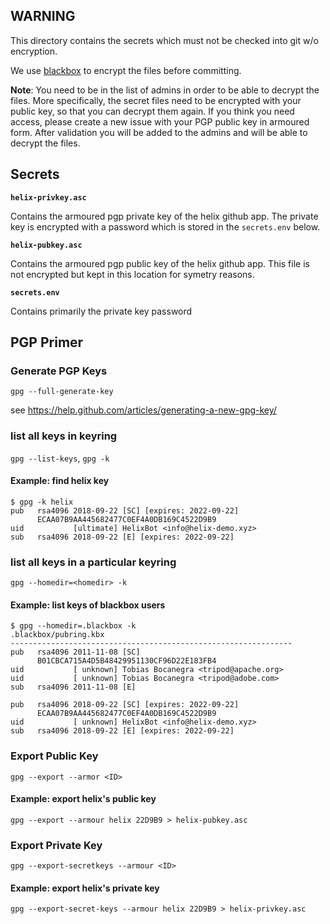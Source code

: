 ## WARNING

This directory contains the secrets which must not be checked into git w/o encryption.

We use [blackbox](https://github.com/StackExchange/blackbox) to encrypt the files before
committing.

**Note**: You need to be in the list of admins in order to be able to decrypt the files.
More specifically, the secret files need to be encrypted with your public key, so that
you can decrypt them again. If you think you need access, please create a new issue
with your PGP public key in armoured form. After validation you will be added to the admins
and will be able to decrypt the files. 

## Secrets

**`helix-privkey.asc`**

Contains the armoured pgp private key of the helix github app. The private key is encrypted with a password
which is stored in the `secrets.env` below.

**`helix-pubkey.asc`**

Contains the armoured pgp public key of the helix github app. This file is not encrypted but
kept in this location for symetry reasons.

**`secrets.env`**

Contains primarily the private key password


## PGP Primer

### Generate PGP Keys

`gpg --full-generate-key`

see https://help.github.com/articles/generating-a-new-gpg-key/ 


### list all keys in keyring

`gpg --list-keys`, `gpg -k`

#### Example: find helix key

```
$ gpg -k helix
pub   rsa4096 2018-09-22 [SC] [expires: 2022-09-22]
      ECAA07B9AA445682477C0EF4A0DB169C4522D9B9
uid           [ultimate] HelixBot <info@helix-demo.xyz>
sub   rsa4096 2018-09-22 [E] [expires: 2022-09-22]
```

### list all keys in a particular keyring

`gpg --homedir=<homedir> -k`

#### Example: list keys of blackbox users

```
$ gpg --homedir=.blackbox -k
.blackbox/pubring.kbx
---------------------------------------------------------------
pub   rsa4096 2011-11-08 [SC]
      B01CBCA715A4D5B48429951130CF96D22E183FB4
uid           [ unknown] Tobias Bocanegra <tripod@apache.org>
uid           [ unknown] Tobias Bocanegra <tripod@adobe.com>
sub   rsa4096 2011-11-08 [E]

pub   rsa4096 2018-09-22 [SC] [expires: 2022-09-22]
      ECAA07B9AA445682477C0EF4A0DB169C4522D9B9
uid           [ unknown] HelixBot <info@helix-demo.xyz>
sub   rsa4096 2018-09-22 [E] [expires: 2022-09-22]
```

### Export Public Key

`gpg --export --armor <ID>`

#### Example: export helix's public key

```
gpg --export --armour helix 22D9B9 > helix-pubkey.asc

```

### Export Private Key

`gpg --export-secretkeys --armour <ID>`

#### Example: export helix's private key

```
gpg --export-secret-keys --armour helix 22D9B9 > helix-privkey.asc

```


